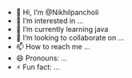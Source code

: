 - 👋 Hi, I’m @Nikhilpancholi
- 👀 I’m interested in ...
- 🌱 I’m currently learning java
- 💞️ I’m looking to collaborate on ...
- 📫 How to reach me ...
- 😄 Pronouns: ...
- ⚡ Fun fact: ...

<!---
Nikhilpancholi/Nikhilpancholi is a ✨ special ✨ repository because its `README.md` (this file) appears on your GitHub profile.
You can click the Preview link to take a look at your changes.
--->
